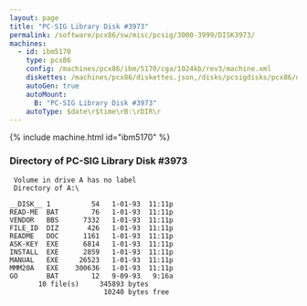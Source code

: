 ```yaml
---
layout: page
title: "PC-SIG Library Disk #3973"
permalink: /software/pcx86/sw/misc/pcsig/3000-3999/DISK3973/
machines:
  - id: ibm5170
    type: pcx86
    config: /machines/pcx86/ibm/5170/cga/1024kb/rev3/machine.xml
    diskettes: /machines/pcx86/diskettes.json,/disks/pcsigdisks/pcx86/diskettes.json
    autoGen: true
    autoMount:
      B: "PC-SIG Library Disk #3973"
    autoType: $date\r$time\rB:\rDIR\r
---
```


{% include machine.html id="ibm5170" %}

### Directory of PC-SIG Library Disk #3973

     Volume in drive A has no label
     Directory of A:\

    __DISK__ 1          54   1-01-93  11:11p
    READ-ME  BAT        76   1-01-93  11:11p
    VENDOR   BBS      7332   1-01-93  11:11p
    FILE_ID  DIZ       426   1-01-93  11:11p
    README   DOC      1161   1-01-93  11:11p
    ASK-KEY  EXE      6814   1-01-93  11:11p
    INSTALL  EXE      2859   1-01-93  11:11p
    MANUAL   EXE     26523   1-01-93  11:11p
    MMM20A   EXE    300636   1-01-93  11:11p
    GO       BAT        12   9-09-93   9:16a
           10 file(s)     345893 bytes
                           10240 bytes free
